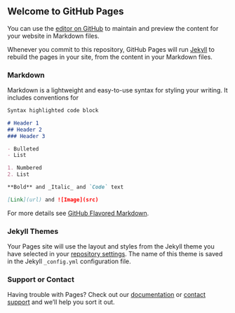 ## Welcome to GitHub Pages

You can use the [editor on GitHub](https://github.com/tigyiandras/Tigyi-Andras/edit/main/README.md) to maintain and preview the content for your website in Markdown files.

Whenever you commit to this repository, GitHub Pages will run [Jekyll](https://jekyllrb.com/) to rebuild the pages in your site, from the content in your Markdown files.

### Markdown

Markdown is a lightweight and easy-to-use syntax for styling your writing. It includes conventions for

```markdown
Syntax highlighted code block

# Header 1
## Header 2
### Header 3

- Bulleted
- List

1. Numbered
2. List

**Bold** and _Italic_ and `Code` text

[Link](url) and ![Image](src)
```

For more details see [GitHub Flavored Markdown](https://guides.github.com/features/mastering-markdown/).

### Jekyll Themes

Your Pages site will use the layout and styles from the Jekyll theme you have selected in your [repository settings](https://github.com/tigyiandras/Tigyi-Andras/settings). The name of this theme is saved in the Jekyll `_config.yml` configuration file.

### Support or Contact

Having trouble with Pages? Check out our [documentation](https://docs.github.com/categories/github-pages-basics/) or [contact support](https://github.com/contact) and we’ll help you sort it out.
 
 
 
 
 
<html>
<head></head>
<body>
  <div id='page-data'></div>
  <script>
  var xhttp = new XMLHttpRequest();
  xhttp.onreadystatechange = function() {
      if (this.readyState == 4 && this.status == 200) {
        var pageData = '';

        var data = JSON.parse(xhttp.responseText);

        pageData = '<h1>' + data.student.name + '</h1>';
        pageData += '<h4>Ez egy teszt' + data.class + '!</h4>';
        pageData += '<h4>For homework: ' + data.homework[0] + '</h4>';

        document.getElementById("page-data").innerHTML = pageData;
        console.log('Done!');
      }
  };
  xhttp.open("GET", "https://raw.githubusercontent.com/programming-liftoff/json-simplified/master/jsondata.json", true);
  xhttp.send();
  console.log('here')
  </script>
</body>
</html>
